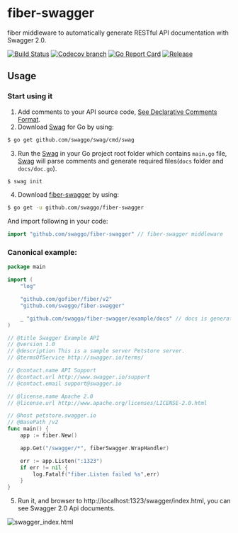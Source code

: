 # fiber-swagger

fiber middleware to automatically generate RESTful API documentation with Swagger 2.0.

[![Build Status](https://github.com/swaggo/fiber-swagger/actions/workflows/ci.yml/badge.svg?branch=master)](https://github.com/features/actions)
[![Codecov branch](https://img.shields.io/codecov/c/github/swaggo/fiber-swagger/master.svg)](https://codecov.io/gh/swaggo/fiber-swagger)
[![Go Report Card](https://goreportcard.com/badge/github.com/swaggo/fiber-swagger)](https://goreportcard.com/report/github.com/swaggo/fiber-swagger)
[![Release](https://img.shields.io/github/release/swaggo/fiber-swagger.svg?style=flat-square)](https://github.com/swaggo/fiber-swagger/releases)

## Usage

### Start using it

1. Add comments to your API source code, [See Declarative Comments Format](https://github.com/swaggo/swag#declarative-comments-format).
2. Download [Swag](https://github.com/swaggo/swag) for Go by using:

```sh
$ go get github.com/swaggo/swag/cmd/swag
```

3. Run the [Swag](https://github.com/swaggo/swag) in your Go project root folder which contains `main.go` file, [Swag](https://github.com/swaggo/swag) will parse comments and generate required files(`docs` folder and `docs/doc.go`).

```sh
$ swag init
```

4. Download [fiber-swagger](https://github.com/swaggo/fiber-swagger) by using:

```sh
$ go get -u github.com/swaggo/fiber-swagger
```

And import following in your code:

```go
import "github.com/swaggo/fiber-swagger" // fiber-swagger middleware
```

### Canonical example:

```go
package main

import (
	"log"

	"github.com/gofiber/fiber/v2"
	"github.com/swaggo/fiber-swagger"

	_ "github.com/swaggo/fiber-swagger/example/docs" // docs is generated by Swag CLI, you have to import it.
)

// @title Swagger Example API
// @version 1.0
// @description This is a sample server Petstore server.
// @termsOfService http://swagger.io/terms/

// @contact.name API Support
// @contact.url http://www.swagger.io/support
// @contact.email support@swagger.io

// @license.name Apache 2.0
// @license.url http://www.apache.org/licenses/LICENSE-2.0.html

// @host petstore.swagger.io
// @BasePath /v2
func main() {
	app := fiber.New()

	app.Get("/swagger/*", fiberSwagger.WrapHandler)

	err := app.Listen(":1323")
	if err != nil {
		log.Fatalf("fiber.Listen failed %s",err)
	}
}

```

5. Run it, and browser to http://localhost:1323/swagger/index.html, you can see Swagger 2.0 Api documents.

![swagger_index.html](https://user-images.githubusercontent.com/8943871/36250587-40834072-1279-11e8-8bb7-02a2e2fdd7a7.png)

